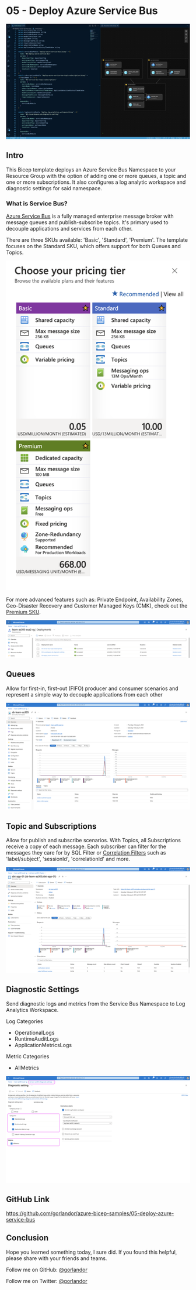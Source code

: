 # 05 - Deploy Azure Service Bus

![Resource Visualization](images/05-A-deploy-azure-service-bus.png)

## Intro

This Bicep template deploys an Azure Service Bus Namespace to your Resource Group with the option of adding one or more queues, a topic and one or more subscriptions. It also configures a log analytic workspace and diagnostic settings for said namespace.

### What is Service Bus?

[Azure Service Bus](https://learn.microsoft.com/en-us/azure/service-bus-messaging/service-bus-messaging-overview) is a fully managed enterprise message broker with message queues and publish-subscribe topics. It's primary used to decouple applications and services from each other.

There are three SKUs available: 'Basic', 'Standard', 'Premium'. The template focuses on the Standard SKU, which offers support for both Queues and Topics.

![Azure Service Bus SKUs - Basic (0.05 USD/Million Messages/Month), Standard (10.00 USD/13 Million Messages/Month), Premium (668.00 USD/Messaging Unit/Month)](images/05-service-bus-skus.png)

For more advanced features such as: Private Endpoint, Availability Zones, Geo-Disaster Recovery and Customer Managed Keys (CMK), check out the [Premium SKU]((https://learn.microsoft.com/en-us/azure/service-bus-messaging/service-bus-premium-messaging)).

![Resource Group Deployments](images/05-B-resource-group-deployments.png)

## Queues

Allow for first-in, first-out (FIFO) producer and consumer scenarios and represent a simple way to decouple applications from each other

![Service Bus Queues - Shows two queues: create-customer-queue and place-order-queue](images/05-C-service-bus-queues.png)

## Topic and Subscriptions

Allow for publish and subscribe scenarios. With Topics, all Subscriptions receive a copy of each message. Each subscriber can filter for the messages they care for by SQL Filter or [Correlation Filters](https://learn.microsoft.com/en-us/azure/service-bus-messaging/topic-filters) such as 'label/subject', 'sessionId', 'correlationId' and more.

![Service Bus Topic Subscriptions - Shows two subscriptions within Topic sbt-app-01: notifications-service and order-fulfillment-service](images/05-D-service-bus-topic-subscriptions.png)

## Diagnostic Settings

Send diagnostic logs and metrics from the Service Bus Namespace to Log Analytics Workspace.

Log Categories
* OperationalLogs
* RuntimeAuditLogs
* ApplicationMetricsLogs

Metric Categories
* AllMetrics

![Service Bus Diagnostic Settings - Logs and metrics configured to be sent to log analytics workspace: log-learn-az305](images/05-E-service-bus-diagnostic-settings-b.png)

## GitHub Link
https://github.com/gorlandor/azure-bicep-samples/05-deploy-azure-service-bus

## Conclusion

Hope you learned something today, I sure did. If you found this helpful, please share with your friends and teams.

Follow me on GitHub: [@gorlandor](https://github.com/gorlandor)

Follow me on Twitter: [@gorlandor](https://twitter.com/gorlandor)
